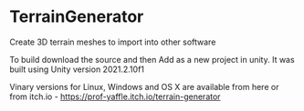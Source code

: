 # TerrainGenerator
Create 3D terrain meshes to import into other software

To build download the source and then Add as a new project in unity. It was built using Unity version 2021.2.10f1

Vinary versions for Linux, Windows and OS X are available from here or from itch.io - https://prof-yaffle.itch.io/terrain-generator

